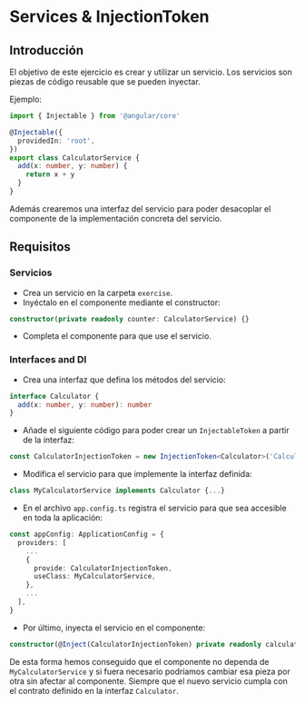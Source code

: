 # Services & InjectionToken

## Introducción

El objetivo de este ejercicio es crear y utilizar un servicio.
Los servicios son piezas de código reusable que se pueden inyectar.

Ejemplo:

```typescript
import { Injectable } from '@angular/core'

@Injectable({
  providedIn: 'root',
})
export class CalculatorService {
  add(x: number, y: number) {
    return x + y
  }
}
```

Además crearemos una interfaz del servicio para poder desacoplar el componente de la implementación concreta del servicio.

## Requisitos

### Servicios

- Crea un servicio en la carpeta `exercise`.
- Inyéctalo en el componente mediante el constructor:

```typescript
constructor(private readonly counter: CalculatorService) {}
```

- Completa el componente para que use el servicio.

### Interfaces and DI

- Crea una interfaz que defina los métodos del servicio:

```typescript
interface Calculator {
  add(x: number, y: number): number
}
```

- Añade el siguiente código para poder crear un `InjectableToken` a partir de la interfaz:

```typescript
const CalculatorInjectionToken = new InjectionToken<Calculator>('Calculator')
```

- Modifica el servicio para que implemente la interfaz definida:

```typescript
class MyCalculatorService implements Calculator {...}
```

- En el archivo `app.config.ts` registra el servicio para que sea accesible en toda la aplicación:

```typescript
const appConfig: ApplicationConfig = {
  providers: [
    ...
    {
      provide: CalculatorInjectionToken,
      useClass: MyCalculatorService,
    },
    ...
  ],
}
```

- Por último, inyecta el servicio en el componente:

```typescript
constructor(@Inject(CalculatorInjectionToken) private readonly calculator: Calculator) {}
```

De esta forma hemos conseguido que el componente no dependa de `MyCalculatorService` y si fuera necesario podríamos cambiar esa pieza por otra sin afectar al componente. Siempre que el nuevo servicio cumpla con el contrato definido en la interfaz `Calculator`.

